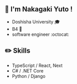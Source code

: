 

## 👋 I'm Nakagaki Yuto !
* Doshisha University :mortar_board:
* B4 :boy:
* software engineer :octocat:


## :pencil2: Skills
* TypeScript / React, Next
* C# / .NET Core
* Python / Django


